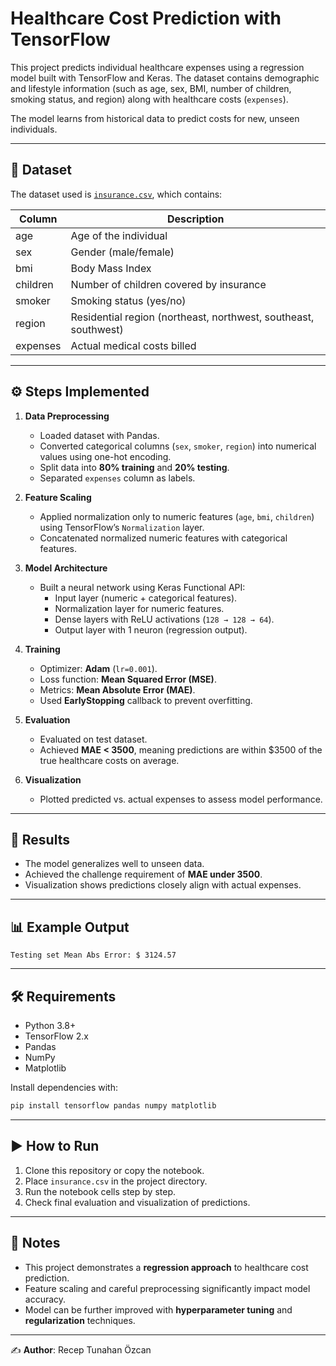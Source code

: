 # Healthcare Cost Prediction with TensorFlow

This project predicts individual healthcare expenses using a regression model built with TensorFlow and Keras. The dataset contains demographic and lifestyle information (such as age, sex, BMI, number of children, smoking status, and region) along with healthcare costs (`expenses`).  

The model learns from historical data to predict costs for new, unseen individuals.  

---

## 📂 Dataset

The dataset used is [`insurance.csv`](insurance.csv), which contains:

| Column   | Description |
|----------|-------------|
| age      | Age of the individual |
| sex      | Gender (male/female) |
| bmi      | Body Mass Index |
| children | Number of children covered by insurance |
| smoker   | Smoking status (yes/no) |
| region   | Residential region (northeast, northwest, southeast, southwest) |
| expenses | Actual medical costs billed |

---

## ⚙️ Steps Implemented

1. **Data Preprocessing**
   - Loaded dataset with Pandas.
   - Converted categorical columns (`sex`, `smoker`, `region`) into numerical values using one-hot encoding.
   - Split data into **80% training** and **20% testing**.
   - Separated `expenses` column as labels.

2. **Feature Scaling**
   - Applied normalization only to numeric features (`age`, `bmi`, `children`) using TensorFlow’s `Normalization` layer.
   - Concatenated normalized numeric features with categorical features.

3. **Model Architecture**
   - Built a neural network using Keras Functional API:
     - Input layer (numeric + categorical features).
     - Normalization layer for numeric features.
     - Dense layers with ReLU activations (`128 → 128 → 64`).
     - Output layer with 1 neuron (regression output).

4. **Training**
   - Optimizer: **Adam** (`lr=0.001`).
   - Loss function: **Mean Squared Error (MSE)**.
   - Metrics: **Mean Absolute Error (MAE)**.
   - Used **EarlyStopping** callback to prevent overfitting.

5. **Evaluation**
   - Evaluated on test dataset.
   - Achieved **MAE < 3500**, meaning predictions are within $3500 of the true healthcare costs on average.

6. **Visualization**
   - Plotted predicted vs. actual expenses to assess model performance.

---

## 🚀 Results

- The model generalizes well to unseen data.
- Achieved the challenge requirement of **MAE under 3500**.
- Visualization shows predictions closely align with actual expenses.

---

## 📊 Example Output

```text
Testing set Mean Abs Error: $ 3124.57
```

---

## 🛠️ Requirements

- Python 3.8+
- TensorFlow 2.x
- Pandas
- NumPy
- Matplotlib

Install dependencies with:

```bash
pip install tensorflow pandas numpy matplotlib
```

---

## ▶️ How to Run

1. Clone this repository or copy the notebook.
2. Place `insurance.csv` in the project directory.
3. Run the notebook cells step by step.
4. Check final evaluation and visualization of predictions.

---

## 📌 Notes

- This project demonstrates a **regression approach** to healthcare cost prediction.
- Feature scaling and careful preprocessing significantly impact model accuracy.
- Model can be further improved with **hyperparameter tuning** and **regularization** techniques.

---

✍️ **Author**: Recep Tunahan Özcan 
